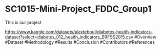 # SC1015-Mini-Project_FDDC_Group1
This is our project

https://www.kaggle.com/datasets/alexteboul/diabetes-health-indicators-dataset?select=diabetes_012_health_indicators_BRFSS2015.csv 
#Overview
#Dataset
#Methodology
#Results
#Conclusion
#Contributors
#References
